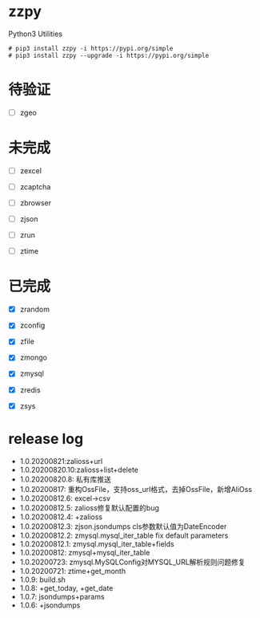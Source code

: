 # zzpy
Python3 Utilities
```shell
# pip3 install zzpy -i https://pypi.org/simple
# pip3 install zzpy --upgrade -i https://pypi.org/simple
```


# 待验证
- [ ] zgeo


# 未完成
- [ ] zexcel
- [ ] zcaptcha
- [ ] zbrowser
- [ ] zjson
- [ ] zrun
- [ ] ztime


# 已完成
- [x] zrandom
- [x] zconfig
- [x] zfile
- [x] zmongo
- [x] zmysql
- [x] zredis
- [x] zsys


# release log
* 1.0.20200821:zalioss+url
* 1.0.20200820.10:zalioss+list+delete
* 1.0.20200820.8: 私有库推送
* 1.0.20200817: 重构OssFile，支持oss_url格式，去掉OssFile，新增AliOss
* 1.0.20200812.6: excel->csv
* 1.0.20200812.5: zalioss修复默认配置的bug
* 1.0.20200812.4: +zalioss
* 1.0.20200812.3: zjson.jsondumps cls参数默认值为DateEncoder
* 1.0.20200812.2: zmysql.mysql_iter_table fix default parameters
* 1.0.20200812.1: zmysql.mysql_iter_table+fields
* 1.0.20200812: zmysql+mysql_iter_table
* 1.0.20200723: zmysql.MySQLConfig对MYSQL_URL解析规则问题修复
* 1.0.20200721: ztime+get_month
* 1.0.9: build.sh
* 1.0.8: +get_today, +get_date
* 1.0.7: jsondumps+params
* 1.0.6: +jsondumps

